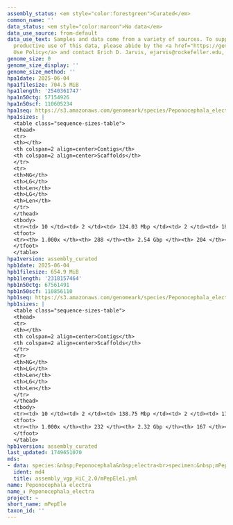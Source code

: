 ```yaml
---
assembly_status: <em style="color:forestgreen">Curated</em>
common_name: ''
data_status: <em style="color:maroon">No data</em>
data_use_source: from-default
data_use_text: Samples and data come from a variety of sources. To support fair and
  productive use of this data, please abide by the <a href="https://genome10k.soe.ucsc.edu/data-use-policies/">Data
  Use Policy</a> and contact Erich D. Jarvis, ejarvis@rockefeller.edu, with any questions.
genome_size: 0
genome_size_display: ''
genome_size_method: ''
hpa1date: 2025-06-04
hpa1filesize: 704.5 MiB
hpa1length: '2540361747'
hpa1n50ctg: 57154926
hpa1n50scf: 110605234
hpa1seq: https://s3.amazonaws.com/genomeark/species/Peponocephala_electra/mPepEle1/assembly_curated/mPepEle1.hap1.cur.20250604.fasta.gz
hpa1sizes: |
  <table class="sequence-sizes-table">
  <thead>
  <tr>
  <th></th>
  <th colspan=2 align=center>Contigs</th>
  <th colspan=2 align=center>Scaffolds</th>
  </tr>
  <tr>
  <th>NG</th>
  <th>LG</th>
  <th>Len</th>
  <th>LG</th>
  <th>Len</th>
  </tr>
  </thead>
  <tbody>
  <tr><td> 10 </td><td> 2 </td><td> 124.03 Mbp </td><td> 2 </td><td> 183.43 Mbp </td></tr><tr><td> 20 </td><td> 5 </td><td> 108.32 Mbp </td><td> 3 </td><td> 172.24 Mbp </td></tr><tr><td> 30 </td><td> 7 </td><td> 105.54 Mbp </td><td> 5 </td><td> 142.97 Mbp </td></tr><tr><td> 40 </td><td> 10 </td><td> 81.32 Mbp </td><td> 7 </td><td> 127.53 Mbp </td></tr><tr style="background-color:#cccccc;"><td> 50 </td><td> 13 </td><td style="background-color:#88ff88;"> 57.15 Mbp </td><td> 9 </td><td style="background-color:#88ff88;"> 110.61 Mbp </td></tr><tr><td> 60 </td><td> 19 </td><td> 39.30 Mbp </td><td> 11 </td><td> 105.54 Mbp </td></tr><tr><td> 70 </td><td> 26 </td><td> 31.94 Mbp </td><td> 14 </td><td> 93.52 Mbp </td></tr><tr><td> 80 </td><td> 35 </td><td> 25.21 Mbp </td><td> 17 </td><td> 90.38 Mbp </td></tr><tr><td> 90 </td><td> 47 </td><td> 16.51 Mbp </td><td> 20 </td><td> 64.67 Mbp </td></tr><tr><td> 100 </td><td> 288 </td><td> 177  bp </td><td> 204 </td><td> 12.44 Kbp </td></tr></tbody>
  <tfoot>
  <tr><th> 1.000x </th><th> 288 </th><th> 2.54 Gbp </th><th> 204 </th><th> 2.54 Gbp </th></tr>
  </tfoot>
  </table>
hpa1version: assembly_curated
hpb1date: 2025-06-04
hpb1filesize: 654.9 MiB
hpb1length: '2318157464'
hpb1n50ctg: 67561491
hpb1n50scf: 110856110
hpb1seq: https://s3.amazonaws.com/genomeark/species/Peponocephala_electra/mPepEle1/assembly_curated/mPepEle1.hap2.cur.20250604.fasta.gz
hpb1sizes: |
  <table class="sequence-sizes-table">
  <thead>
  <tr>
  <th></th>
  <th colspan=2 align=center>Contigs</th>
  <th colspan=2 align=center>Scaffolds</th>
  </tr>
  <tr>
  <th>NG</th>
  <th>LG</th>
  <th>Len</th>
  <th>LG</th>
  <th>Len</th>
  </tr>
  </thead>
  <tbody>
  <tr><td> 10 </td><td> 2 </td><td> 138.75 Mbp </td><td> 2 </td><td> 179.87 Mbp </td></tr><tr><td> 20 </td><td> 4 </td><td> 102.53 Mbp </td><td> 3 </td><td> 172.16 Mbp </td></tr><tr><td> 30 </td><td> 6 </td><td> 96.98 Mbp </td><td> 5 </td><td> 143.16 Mbp </td></tr><tr><td> 40 </td><td> 9 </td><td> 80.76 Mbp </td><td> 6 </td><td> 118.43 Mbp </td></tr><tr style="background-color:#cccccc;"><td> 50 </td><td> 12 </td><td style="background-color:#88ff88;"> 67.56 Mbp </td><td> 8 </td><td style="background-color:#88ff88;"> 110.86 Mbp </td></tr><tr><td> 60 </td><td> 16 </td><td> 43.79 Mbp </td><td> 11 </td><td> 102.83 Mbp </td></tr><tr><td> 70 </td><td> 22 </td><td> 35.84 Mbp </td><td> 13 </td><td> 91.41 Mbp </td></tr><tr><td> 80 </td><td> 29 </td><td> 29.66 Mbp </td><td> 16 </td><td> 85.81 Mbp </td></tr><tr><td> 90 </td><td> 40 </td><td> 17.39 Mbp </td><td> 18 </td><td> 80.92 Mbp </td></tr><tr><td> 100 </td><td> 232 </td><td> 14.44 Kbp </td><td> 167 </td><td> 14.44 Kbp </td></tr></tbody>
  <tfoot>
  <tr><th> 1.000x </th><th> 232 </th><th> 2.32 Gbp </th><th> 167 </th><th> 2.32 Gbp </th></tr>
  </tfoot>
  </table>
hpb1version: assembly_curated
last_updated: 1749651070
mds:
- data: species:&nbsp;Peponocephala&nbsp;electra<br>specimen:&nbsp;mPepEle1<br>projects:&nbsp;<br>&nbsp;&nbsp;-&nbsp;vgp<br>assembled_by_group:&nbsp;Rockefeller<br>data_location:&nbsp;S3<br>release_to:&nbsp;S3<br>combine_for_curation:&nbsp;true<br>hap1:&nbsp;s3://genomeark/species/Peponocephala_electra/mPepEle1/assembly_vgp_HiC_2.0/mPepEle1.HiC.hap1.20240820.fasta.gz<br>hap2:&nbsp;s3://genomeark/species/Peponocephala_electra/mPepEle1/assembly_vgp_HiC_2.0/mPepEle1.HiC.hap2.20240820.fasta.gz<br>pretext_hap1:&nbsp;s3://genomeark/species/Peponocephala_electra/mPepEle1/assembly_vgp_HiC_2.0/evaluation/hap1/pretext/mPepEle1_hap1_s2.pretext<br>pretext_hap2:&nbsp;s3://genomeark/species/Peponocephala_electra/mPepEle1/assembly_vgp_HiC_2.0/evaluation/hap2/pretext/mPepEle1_hap2_s2.pretext<br>kmer_spectra_img:&nbsp;s3://genomeark/species/Peponocephala_electra/mPepEle1/assembly_vgp_HiC_2.0/evaluation/merqury/mPepEle1_png/<br>pacbio_read_type:&nbsp;hifi<br>pipeline:&nbsp;<br>&nbsp;&nbsp;-&nbsp;hifiasm&nbsp;(0.19.8+galaxy0)<br>&nbsp;&nbsp;-&nbsp;yahs&nbsp;(1.2a.2+galaxy1)<br>notes:&nbsp;This&nbsp;was&nbsp;a&nbsp;Hifiasm-HiC&nbsp;assembly&nbsp;of&nbsp;mPepEle1,&nbsp;resulting&nbsp;in&nbsp;two&nbsp;complete&nbsp;haplotypes.&nbsp;The&nbsp;HiC&nbsp;data&nbsp;was&nbsp;Dovetail&nbsp;OmniC.&nbsp;The&nbsp;original&nbsp;assembly&nbsp;for&nbsp;this&nbsp;individual&nbsp;is&nbsp;available&nbsp;at&nbsp;this&nbsp;DOI:&nbsp;https://doi.org/10.57760/sciencedb.j00139.00033&nbsp;.&nbsp;This&nbsp;20240820&nbsp;assembly&nbsp;on&nbsp;GenomeArk&nbsp;is&nbsp;a&nbsp;re-assembly,&nbsp;using&nbsp;hifiasm&nbsp;in&nbsp;Hi-C&nbsp;phsaing&nbsp;mode.&nbsp;The&nbsp;SRA&nbsp;data&nbsp;is&nbsp;available&nbsp;on&nbsp;NCBI&nbsp;attached&nbsp;to&nbsp;this&nbsp;biosample:&nbsp;SAMN25233148.&nbsp;
  ident: md4
  title: assembly_vgp_HiC_2.0/mPepEle1.yml
name: Peponocephala electra
name_: Peponocephala_electra
project: ~
short_name: mPepEle
taxon_id: ''
---
```

